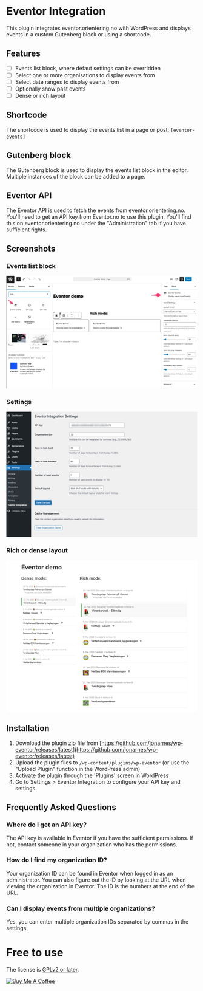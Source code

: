 # Eventor Integration

This plugin integrates eventor.orientering.no with WordPress and displays events in a custom Gutenberg block or using a shortcode.

## Features

- [ ] Events list block, where defaut settings can be overridden
- [ ] Select one or more organisations to display events from
- [ ] Select date ranges to display events from
- [ ] Optionally show past events
- [ ] Dense or rich layout

## Shortcode

The shortcode is used to display the events list in a page or post: `[eventor-events]`

## Gutenberg block

The Gutenberg block is used to display the events list block in the editor. Multiple instances of the block can be added to a page.

## Eventor API

The Eventor API is used to fetch the events from eventor.orientering.no. You'll need to get an API key from Eventor.no to use this plugin. You'll find this on eventor.orientering.no under the "Administration" tab if you have sufficient rights.

## Screenshots

### Events list block

![Events list block](./docs/block-editor.png)

### Settings

![plugin settings](./docs/settings.png)

### Rich or dense layout

![Rich or dense layout](./docs/dense-rich-mode.png)

## Installation

1. Download the plugin zip file from [https://github.com/jonarnes/wp-eventor/releases/latest](https://github.com/jonarnes/wp-eventor/releases/latest)
2. Upload the plugin files to `/wp-content/plugins/wp-eventor` (or use the "Upload Plugin" function in the WordPress admin)
3. Activate the plugin through the 'Plugins' screen in WordPress
4. Go to Settings > Eventor Integration to configure your API key and settings

## Frequently Asked Questions

### Where do I get an API key?

The API key is available in Eventor if you have the sufficient permissions. If not, contact someone in your organization who has the permissions.

### How do I find my organization ID?

Your organization ID can be found in Eventor when logged in as an administrator. You can also figure out the ID by looking at the URL when viewing the organization in Eventor. The ID is the numbers at the end of the URL.

### Can I display events from multiple organizations?

Yes, you can enter multiple organization IDs separated by commas in the settings.


# Free to use

The license is [GPLv2 or later](https://www.gnu.org/licenses/gpl-2.0.html).

<a href="https://www.buymeacoffee.com/jonarnes" target="_blank"><img src="https://cdn.buymeacoffee.com/buttons/v2/default-yellow.png" alt="Buy Me A Coffee" style="height: 60px !important;width: 217px !important;" ></a>